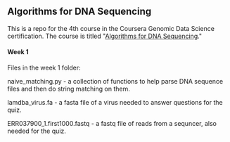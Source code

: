 ## Algorithms for DNA Sequencing

This is a repo for the 4th course in the Coursera Genomic Data Science certification.  The course is titled "[Algorithms for DNA Sequencing](https://www.coursera.org/learn/dna-sequencing/home/welcome)."

#### Week 1
Files in the week 1 folder:

naive_matching.py - a collection of functions to help parse DNA sequence files and then do string matching on them.

lamdba_virus.fa - a fasta file of a virus needed to answer questions for the quiz.

ERR037900_1.first1000.fastq - a fastq file of reads from a sequncer, also needed for the quiz.
